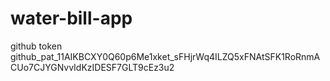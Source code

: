 # water-bill-app
github token
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

